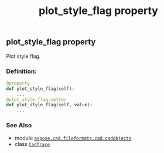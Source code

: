 ﻿---
title: plot_style_flag property
second_title: Aspose.CAD for Python via .NET API References
description: 
type: docs
weight: 320
url: /python-net/aspose.cad.fileformats.cad.cadobjects/cadtrace/plot_style_flag/
is_root: false
---

## plot_style_flag property


Plot style flag.
### Definition:
```python
@property
def plot_style_flag(self):
    ...
@plot_style_flag.setter
def plot_style_flag(self, value):
    ...
```

### See Also
* module [`aspose.cad.fileformats.cad.cadobjects`](../../)
* class [`CadTrace`](/cad/python-net/aspose.cad.fileformats.cad.cadobjects/cadtrace)
